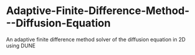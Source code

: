 # Adaptive-Finite-Difference-Method---Diffusion-Equation
An adaptive finite difference method solver of the diffusion equation in 2D using DUNE

